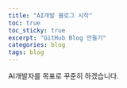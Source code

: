 ```yaml
---
title: "AI개발 블로그 시작"
toc: true
toc_sticky: true
excerpt: "GitHub Blog 만들기"
categories: blog
tags: blog
---
```


AI개발자를 목표로 꾸준히 하겠습니다.  

